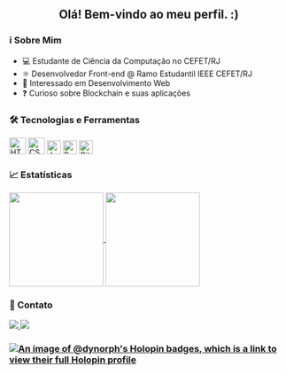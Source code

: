 <h2 align="center">Olá! Bem-vindo ao meu perfil. :)</h2>

### ℹ️ Sobre Mim

- 💻 Estudante de Ciência da Computação no CEFET/RJ
- ⚛️ Desenvolvedor Front-end @ Ramo Estudantil IEEE CEFET/RJ
- 👀 Interessado em Desenvolvimento Web
- ❓ Curioso sobre Blockchain e suas aplicações

### 🛠️ Tecnologias e Ferramentas

<div>
	<img width="30" src="https://raw.githubusercontent.com/marwin1991/profile-technology-icons/refs/heads/main/icons/html.png" alt="HTML" title="HTML"/>
	<img width="30" src="https://raw.githubusercontent.com/marwin1991/profile-technology-icons/refs/heads/main/icons/css.png" alt="CSS" title="CSS"/>
	<img width="25" src="https://raw.githubusercontent.com/marwin1991/profile-technology-icons/refs/heads/main/icons/javascript.png" alt="JavaScript" title="JavaScript"/>
	<img width="25" src="https://raw.githubusercontent.com/marwin1991/profile-technology-icons/refs/heads/main/icons/react.png" alt="React" title="React"/>
	<img width="25" src="https://raw.githubusercontent.com/marwin1991/profile-technology-icons/refs/heads/main/icons/git.png" alt="Git" title="Git"/>
</div>

### 📈 Estatísticas

<a href="https://github.com/anuraghazra/github-readme-stats">
  <img height=170 align="center" src="https://github-readme-stats.vercel.app/api?username=dynorph&rank_icon=github&theme=transparent"/>
</a>
<a href="https://github.com/anuraghazra/convoychat">
  <img height=170 align="center" src="https://github-readme-stats.vercel.app/api/top-langs?username=dynorph&theme=transparent&layout=compact&langs_count=8&hide_progress=true&card_width=320" />
</a>

### 💬 Contato

<div id="Social">
  <a alt="LinkedIn" href="https://www.linkedin.com/in/erickmsilva19/">
    <img src="https://img.shields.io/badge/LinkedIn-0077B5?style=for-the-badge&logo=linkedin&logoColor=white"></img>
  </a>
  <a alt="Gmail" href="https://mail.google.com/mail/u/0/#inbox?compose=CllgCJTKXCdcXfVJKdhkQKSDqNDTRCszBpvfKpMrpKKvgJHDWblJBtRhHDvPbJMpQVQxrGFVRSV">
    <img src="https://img.shields.io/badge/Gmail-D14836?style=for-the-badge&logo=gmail&logoColor=white"></img>
  </a>
</div>

### [![An image of @dynorph's Holopin badges, which is a link to view their full Holopin profile](https://holopin.me/dynorph)](https://holopin.io/@dynorph)

